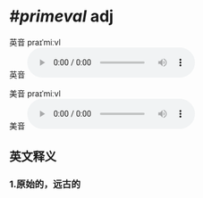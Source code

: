 # ***\#primeval*** adj
英音 praɪˈmiːvl  
英音
<audio src="./media/primeval1_AAC.aac" controls="controls"></audio>

美音 praɪˈmiːvl  
美音
<audio src="./media/primeval2_AAC.aac" controls="controls"></audio>



  

英文释义
---
### 1.**原始的，远古的**  


